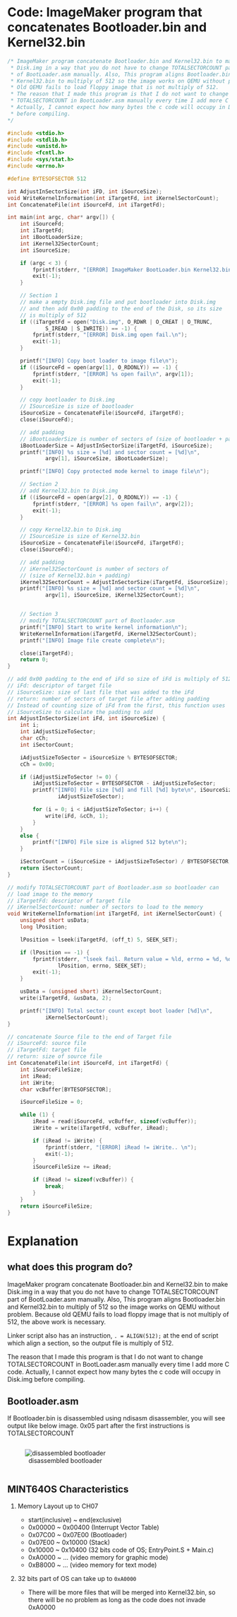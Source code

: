 # Code: ImageMaker program that concatenates Bootloader.bin and Kernel32.bin

```c
/* ImageMaker program concatenate Bootloader.bin and Kernel32.bin to make
 * Disk.img in a way that you do not have to change TOTALSECTORCOUNT part
 * of BootLoader.asm manually. Also, This program aligns Bootloader.bin and
 * Kernel32.bin to multiply of 512 so the image works on QEMU without problem.
 * Old QEMU fails to load floppy image that is not multiply of 512.
 * The reason that I made this program is that I do not want to change
 * TOTALSECTORCOUNT in BootLoader.asm manually every time I add more C code.
 * Actually, I cannot expect how many bytes the c code will occupy in Disk.img
 * before compiling.
*/

#include <stdio.h>
#include <stdlib.h>
#include <unistd.h>
#include <fcntl.h>
#include <sys/stat.h>
#include <errno.h>

#define BYTESOFSECTOR 512

int AdjustInSectorSize(int iFD, int iSourceSize);
void WriteKernelInformation(int iTargetFd, int iKernelSectorCount);
int ConcatenateFile(int iSourceFd, int iTargetFd);

int main(int argc, char* argv[]) {
    int iSourceFd;
    int iTargetFd;
    int iBootLoaderSize;
    int iKernel32SectorCount;
    int iSourceSize;

    if (argc < 3) {
    	fprintf(stderr, "[ERROR] ImageMaker BootLoader.bin Kernel32.bin\n");
    	exit(-1);
    }

    // Section 1
    // make a empty Disk.img file and put bootloader into Disk.img
    // and then add 0x00 padding to the end of the Disk, so its size
    // is multiply of 512
    if ((iTargetFd = open("Disk.img", O_RDWR | O_CREAT | O_TRUNC,
    		S_IREAD | S_IWRITE)) == -1) {
    	fprintf(stderr, "[ERROR] Disk.img open fail.\n");
    	exit(-1);
    }

    printf("[INFO] Copy boot loader to image file\n");
    if ((iSourceFd = open(argv[1], O_RDONLY)) == -1) {
    	fprintf(stderr, "[ERROR] %s open fail\n", argv[1]);
    	exit(-1);
    }

    // copy bootloader to Disk.img
    // ISourceSize is size of bootloader
    iSourceSize = ConcatenateFile(iSourceFd, iTargetFd);
    close(iSourceFd);

    // add padding
    // iBootLoaderSize is number of sectors of (size of bootloader + padding)
    iBootLoaderSize = AdjustInSectorSize(iTargetFd, iSourceSize);
    printf("[INFO] %s size = [%d] and sector count = [%d]\n",
    		argv[1], iSourceSize, iBootLoaderSize);

    printf("[INFO] Copy protected mode kernel to image file\n");

    // Section 2
    // add Kernel32.bin to Disk.img
    if ((iSourceFd = open(argv[2], O_RDONLY)) == -1) {
    	fprintf(stderr, "[ERROR] %s open fail\n", argv[2]);
    	exit(-1);
    }

    // copy Kernel32.bin to Disk.img
    // ISourceSize is size of Kernel32.bin
    iSourceSize = ConcatenateFile(iSourceFd, iTargetFd);
    close(iSourceFd);

    // add padding
    // iKernel32SectorCount is number of sectors of
    // (size of Kernel32.bin + padding)
    iKernel32SectorCount = AdjustInSectorSize(iTargetFd, iSourceSize);
    printf("[INFO] %s size = [%d] and sector count = [%d]\n",
    		argv[1], iSourceSize, iKernel32SectorCount);


    // Section 3
    // modify TOTALSECTORCOUNT part of Bootloader.asm
    printf("[INFO] Start to write kernel information\n");
    WriteKernelInformation(iTargetFd, iKernel32SectorCount);
    printf("[INFO] Image file create complete\n");

    close(iTargetFd);
    return 0;
}

// add 0x00 padding to the end of iFd so size of iFd is multiply of 512
// iFd: descriptor of target file
// iSourceSize: size of last file that was added to the iFd
// return: number of sectors of target file after adding padding 
// Instead of counting size of iFd from the first, this function uses
// iSourceSize to calculate the padding to add
int AdjustInSectorSize(int iFd, int iSourceSize) {
    int i;
    int iAdjustSizeToSector;
    char cCh;
    int iSectorCount;

    iAdjustSizeToSector = iSourceSize % BYTESOFSECTOR;
    cCh = 0x00;

    if (iAdjustSizeToSector != 0) {
    	iAdjustSizeToSector = BYTESOFSECTOR - iAdjustSizeToSector;
    	printf("[INFO] File size [%d] and fill [%d] byte\n", iSourceSize,
    			iAdjustSizeToSector);

    	for (i = 0; i < iAdjustSizeToSector; i++) {
    		write(iFd, &cCh, 1);
    	}
    }
    else {
    	printf("[INFO] File size is aligned 512 byte\n");
    }

    iSectorCount = (iSourceSize + iAdjustSizeToSector) / BYTESOFSECTOR;
    return iSectorCount;
}

// modify TOTALSECTORCOUNT part of Bootloader.asm so bootloader can
// load image to the memory
// iTargetFd: descriptor of target file
// iKernelSectorCount: number of sectors to load to the memory
void WriteKernelInformation(int iTargetFd, int iKernelSectorCount) {
    unsigned short usData;
    long lPosition;

    lPosition = lseek(iTargetFd, (off_t) 5, SEEK_SET);

    if (lPosition == -1) {
    	fprintf(stderr, "lseek fail. Return value = %ld, errno = %d, %d\n",
    			lPosition, errno, SEEK_SET);
    	exit(-1);
    }

    usData = (unsigned short) iKernelSectorCount;
    write(iTargetFd, &usData, 2);

    printf("[INFO] Total sector count except boot loader [%d]\n",
    		iKernelSectorCount);
}

// concatenate Source file to the end of Target file
// iSourceFd: source file
// iTargetFd: target file
// return: size of source file
int ConcatenateFile(int iSourceFd, int iTargetFd) {
	int iSourceFileSize;
	int iRead;
	int iWrite;
	char vcBuffer[BYTESOFSECTOR];

	iSourceFileSize = 0;

	while (1) {
		iRead = read(iSourceFd, vcBuffer, sizeof(vcBuffer));
		iWrite = write(iTargetFd, vcBuffer, iRead);

		if (iRead != iWrite) {
			fprintf(stderr, "[ERROR] iRead != iWrite.. \n");
			exit(-1);
		}
		iSourceFileSize += iRead;

		if (iRead != sizeof(vcBuffer)) {
			break;
		}
	}
    return iSourceFileSize;
}
```

# Explanation

## what does this program do?

ImageMaker program concatenate Bootloader.bin and Kernel32.bin to make
Disk.img in a way that you do not have to change TOTALSECTORCOUNT part
of BootLoader.asm manually. Also, This program aligns Bootloader.bin and
Kernel32.bin to multiply of 512 so the image works on QEMU without problem.
Because old QEMU fails to load floppy image that is not multiply of 512,
the above work is necessary.

Linker script also has an instruction, `. = ALIGN(512);` at the end of script
which align a section, so the output file is multiply of 512.

The reason that I made this program is that I do not want to change
TOTALSECTORCOUNT in BootLoader.asm manually every time I add more C code.
Actually, I cannot expect how many bytes the c code will occupy in Disk.img
before compiling.

## Bootloader.asm

If Bootloader.bin is disassembled using ndisasm disassembler, you will see 
output like below image. 0x05 part after the first instructions is
TOTALSECTORCOUNT

<div>
  <figure style='display: inline-block;'>
    <img
      src='./assets/disassembled-bootloader.PNG'
      alt='disassembled bootloader' />
    <figcaption style='text-align: center;'>
      disassembled bootloader
    </figcaption>
  </figure>
</div>

## MINT64OS Characteristics
 
1. Memory Layout up to CH07

    * start(inclusive) ~ end(exclusive)
    * 0x00000 ~ 0x00400 (Interrupt Vector Table)
    * 0x07C00 ~ 0x07E00 (Bootloader)
    * 0x07E00 ~ 0x10000 (Stack)
    * 0x10000 ~ 0x10400 (32 bits code of OS; EntryPoint.S + Main.c)
    * 0xA0000 ~ ...     (video memory for graphic mode)
    * 0xB8000 ~ ...     (video memory for text mode)

2. 32 bits part of OS can take up to `0xA0000`

    * There will be more files that will be merged into Kernel32.bin, so there
    will be no problem as long as the code does not invade 0xA0000